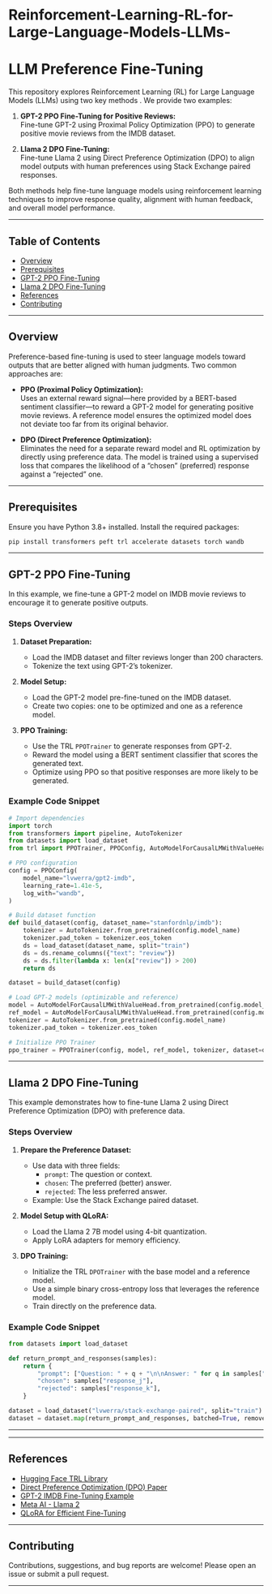 # Reinforcement-Learning-RL-for-Large-Language-Models-LLMs-


# LLM Preference Fine-Tuning

This repository explores Reinforcement Learning (RL) for Large Language Models (LLMs) using two key methods . We provide two examples:

1. **GPT-2 PPO Fine-Tuning for Positive Reviews:**  
   Fine-tune GPT-2 using Proximal Policy Optimization (PPO) to generate positive movie reviews from the IMDB dataset.

2. **Llama 2 DPO Fine-Tuning:**  
   Fine-tune Llama 2 using Direct Preference Optimization (DPO) to align model outputs with human preferences using Stack Exchange paired responses.
   
Both methods help fine-tune language models using reinforcement learning techniques to improve response quality, alignment with human feedback, and overall model performance.

---

## Table of Contents
- [Overview](#overview)
- [Prerequisites](#prerequisites)
- [GPT-2 PPO Fine-Tuning](#gpt-2-ppo-fine-tuning)
- [Llama 2 DPO Fine-Tuning](#llama-2-dpo-fine-tuning)
- [References](#references)
- [Contributing](#contributing)

---

## Overview

Preference-based fine-tuning is used to steer language models toward outputs that are better aligned with human judgments. Two common approaches are:

- **PPO (Proximal Policy Optimization):**  
  Uses an external reward signal—here provided by a BERT-based sentiment classifier—to reward a GPT-2 model for generating positive movie reviews. A reference model ensures the optimized model does not deviate too far from its original behavior.

- **DPO (Direct Preference Optimization):**  
  Eliminates the need for a separate reward model and RL optimization by directly using preference data. The model is trained using a supervised loss that compares the likelihood of a “chosen” (preferred) response against a “rejected” one.

---

## Prerequisites

Ensure you have Python 3.8+ installed. Install the required packages:

```bash
pip install transformers peft trl accelerate datasets torch wandb
```

---

## GPT-2 PPO Fine-Tuning

In this example, we fine-tune a GPT-2 model on IMDB movie reviews to encourage it to generate positive outputs.

### Steps Overview

1. **Dataset Preparation:**  
   - Load the IMDB dataset and filter reviews longer than 200 characters.
   - Tokenize the text using GPT-2’s tokenizer.

2. **Model Setup:**  
   - Load the GPT-2 model pre-fine-tuned on the IMDB dataset.
   - Create two copies: one to be optimized and one as a reference model.

3. **PPO Training:**  
   - Use the TRL `PPOTrainer` to generate responses from GPT-2.
   - Reward the model using a BERT sentiment classifier that scores the generated text.
   - Optimize using PPO so that positive responses are more likely to be generated.

### Example Code Snippet

```python
# Import dependencies
import torch
from transformers import pipeline, AutoTokenizer
from datasets import load_dataset
from trl import PPOTrainer, PPOConfig, AutoModelForCausalLMWithValueHead

# PPO configuration
config = PPOConfig(
    model_name="lvwerra/gpt2-imdb",
    learning_rate=1.41e-5,
    log_with="wandb",
)

# Build dataset function
def build_dataset(config, dataset_name="stanfordnlp/imdb"):
    tokenizer = AutoTokenizer.from_pretrained(config.model_name)
    tokenizer.pad_token = tokenizer.eos_token
    ds = load_dataset(dataset_name, split="train")
    ds = ds.rename_columns({"text": "review"})
    ds = ds.filter(lambda x: len(x["review"]) > 200)
    return ds

dataset = build_dataset(config)

# Load GPT-2 models (optimizable and reference)
model = AutoModelForCausalLMWithValueHead.from_pretrained(config.model_name)
ref_model = AutoModelForCausalLMWithValueHead.from_pretrained(config.model_name)
tokenizer = AutoTokenizer.from_pretrained(config.model_name)
tokenizer.pad_token = tokenizer.eos_token

# Initialize PPO Trainer
ppo_trainer = PPOTrainer(config, model, ref_model, tokenizer, dataset=dataset)
```



---

## Llama 2 DPO Fine-Tuning

This example demonstrates how to fine-tune Llama 2 using Direct Preference Optimization (DPO) with preference data.

### Steps Overview

1. **Prepare the Preference Dataset:**  
   - Use data with three fields:
     - `prompt`: The question or context.
     - `chosen`: The preferred (better) answer.
     - `rejected`: The less preferred answer.
   - Example: Use the Stack Exchange paired dataset.

2. **Model Setup with QLoRA:**  
   - Load the Llama 2 7B model using 4-bit quantization.
   - Apply LoRA adapters for memory efficiency.

3. **DPO Training:**  
   - Initialize the TRL `DPOTrainer` with the base model and a reference model.
   - Use a simple binary cross-entropy loss that leverages the reference model.
   - Train directly on the preference data.

### Example Code Snippet

```python
from datasets import load_dataset

def return_prompt_and_responses(samples):
    return {
        "prompt": ["Question: " + q + "\n\nAnswer: " for q in samples["question"]],
        "chosen": samples["response_j"],
        "rejected": samples["response_k"],
    }

dataset = load_dataset("lvwerra/stack-exchange-paired", split="train")
dataset = dataset.map(return_prompt_and_responses, batched=True, remove_columns=dataset.column_names)
```



---

---

## References

- [Hugging Face TRL Library](https://huggingface.co/docs/trl)
- [Direct Preference Optimization (DPO) Paper](https://arxiv.org/abs/2305.18290)
- [GPT-2 IMDB Fine-Tuning Example](https://huggingface.co/models?search=gpt2-imdb)
- [Meta AI - Llama 2](https://ai.facebook.com/blog/llama-2/)
- [QLoRA for Efficient Fine-Tuning](https://huggingface.co/blog/4bit-transformers-bitsandbytes)

---

## Contributing

Contributions, suggestions, and bug reports are welcome! Please open an issue or submit a pull request.

---


